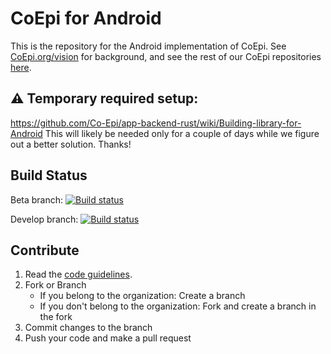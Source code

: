 # CoEpi for Android

This is the repository for the Android implementation of CoEpi. See [CoEpi.org/vision](https://www.coepi.org/vision) for background, and see the rest of our CoEpi repositories [here](https://github.com/Co-Epi). 

## :warning: Temporary required setup:
https://github.com/Co-Epi/app-backend-rust/wiki/Building-library-for-Android
This will likely be needed only for a couple of days while we figure out a better solution. Thanks!

## Build Status
Beta branch: [![Build status](https://build.appcenter.ms/v0.1/apps/b313d675-577e-4bc4-b2db-d63532fbe872/branches/beta/badge)](https://appcenter.ms/users/danamlewis/apps/CoEpi-Android/build/branches/beta)

Develop branch: [![Build status](https://build.appcenter.ms/v0.1/apps/47ac0cf2-0d7b-478d-aa84-7ac684085222/branches/develop/badge)](https://appcenter.ms/users/scottleibrand/apps/CoEpi-Android/build/branches/develop)

## Contribute


1. Read the [code guidelines](https://github.com/Co-Epi/app-android/wiki/Code-guidelines).
2. Fork or Branch
    - If you belong to the organization: Create a branch
    - If you don't belong to the organization: Fork and create a branch in the fork
3. Commit changes to the branch
4. Push your code and make a pull request
